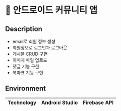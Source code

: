 # 📢 안드로이드 커뮤니티 앱

## Description

- email로 회원 정보 생성
- 회원정보로 로그인과 로그아웃
- 게시물 CRUD 구현
- 이미지 파일 업로드
- 댓글 기능 구현 
- 북마크 기능 구현 

## Environment

| Technology | Android Studio     | Firebase API       
| :--------: | ------------------------------ | ------------------------------------ | 


